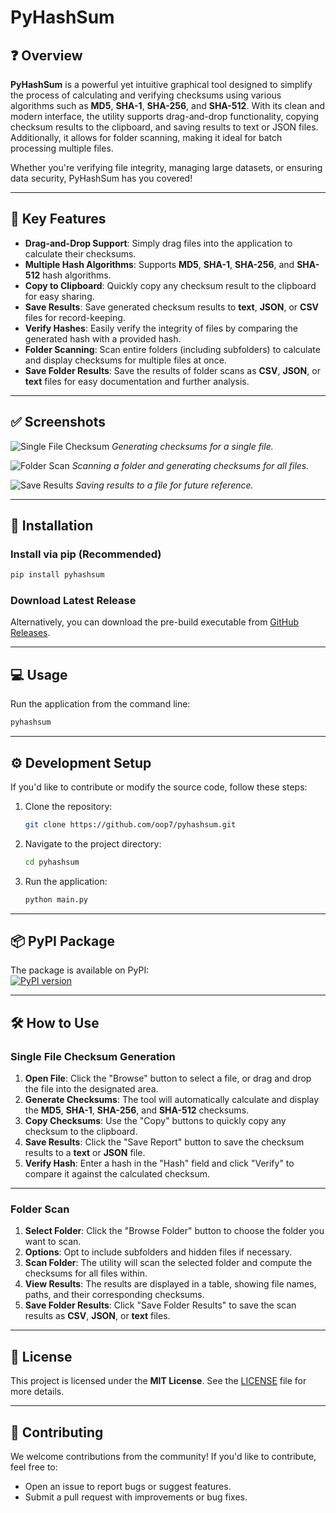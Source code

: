# **PyHashSum**

## ❓ **Overview**
**PyHashSum** is a powerful yet intuitive graphical tool designed to simplify the process of calculating and verifying checksums using various algorithms such as **MD5**, **SHA-1**, **SHA-256**, and **SHA-512**. With its clean and modern interface, the utility supports drag-and-drop functionality, copying checksum results to the clipboard, and saving results to text or JSON files. Additionally, it allows for folder scanning, making it ideal for batch processing multiple files.

Whether you're verifying file integrity, managing large datasets, or ensuring data security, PyHashSum has you covered!

---

## 💪 **Key Features**

- **Drag-and-Drop Support**: Simply drag files into the application to calculate their checksums.
- **Multiple Hash Algorithms**: Supports **MD5**, **SHA-1**, **SHA-256**, and **SHA-512** hash algorithms.
- **Copy to Clipboard**: Quickly copy any checksum result to the clipboard for easy sharing.
- **Save Results**: Save generated checksum results to **text**, **JSON**, or **CSV** files for record-keeping.
- **Verify Hashes**: Easily verify the integrity of files by comparing the generated hash with a provided hash.
- **Folder Scanning**: Scan entire folders (including subfolders) to calculate and display checksums for multiple files at once.
- **Save Folder Results**: Save the results of folder scans as **CSV**, **JSON**, or **text** files for easy documentation and further analysis.

---

## ✅ **Screenshots**

![Single File Checksum](https://github.com/user-attachments/assets/81608166-8aeb-42f7-8226-9bdbed41ca16)
*Generating checksums for a single file.*

![Folder Scan](https://github.com/user-attachments/assets/31fce673-7b7e-41ec-8059-33c40dcde353)
*Scanning a folder and generating checksums for all files.*

![Save Results](https://github.com/user-attachments/assets/a261fa9d-e3f9-4087-9733-0aca82b852fa)
*Saving results to a file for future reference.*

---

## 🔽 **Installation**

### Install via pip (Recommended)
```bash
pip install pyhashsum
```

### Download Latest Release
Alternatively, you can download the pre-build executable from [GitHub Releases](https://github.com/oop7/pyhashsum/releases).

---

## 💻 **Usage**

Run the application from the command line:
```bash
pyhashsum
```

---

## ⚙️ **Development Setup**

If you'd like to contribute or modify the source code, follow these steps:

1. Clone the repository:
   ```bash
   git clone https://github.com/oop7/pyhashsum.git
   ```

2. Navigate to the project directory:
   ```bash
   cd pyhashsum
   ```

3. Run the application:
   ```bash
   python main.py
   ```

---

## 📦 **PyPI Package**

The package is available on PyPI:  
[![PyPI version](https://badge.fury.io/py/pyhashsum.svg)](https://pypi.org/project/pyhashsum/)

---

## 🛠️ **How to Use**

### **Single File Checksum Generation**

1. **Open File**: Click the "Browse" button to select a file, or drag and drop the file into the designated area.
2. **Generate Checksums**: The tool will automatically calculate and display the **MD5**, **SHA-1**, **SHA-256**, and **SHA-512** checksums.
3. **Copy Checksums**: Use the "Copy" buttons to quickly copy any checksum to the clipboard.
4. **Save Results**: Click the "Save Report" button to save the checksum results to a **text** or **JSON** file.
5. **Verify Hash**: Enter a hash in the "Hash" field and click "Verify" to compare it against the calculated checksum.

---

### **Folder Scan**

1. **Select Folder**: Click the "Browse Folder" button to choose the folder you want to scan.
2. **Options**: Opt to include subfolders and hidden files if necessary.
3. **Scan Folder**: The utility will scan the selected folder and compute the checksums for all files within.
4. **View Results**: The results are displayed in a table, showing file names, paths, and their corresponding checksums.
5. **Save Folder Results**: Click "Save Folder Results" to save the scan results as **CSV**, **JSON**, or **text** files.

---

## 📜 **License**

This project is licensed under the **MIT License**. See the [LICENSE](https://github.com/oop7/MD5-SHA-Checksum-Utility/blob/main/LICENSE) file for more details.

---

## 📙 **Contributing**

We welcome contributions from the community! If you'd like to contribute, feel free to:

- Open an issue to report bugs or suggest features.
- Submit a pull request with improvements or bug fixes.